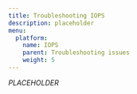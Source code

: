 ```yaml
---
title: Troubleshooting IOPS
description: placeholder
menu:
  platform:
    name: IOPS
    parent: Troubleshooting issues
    weight: 5
---
```


_PLACEHOLDER_
